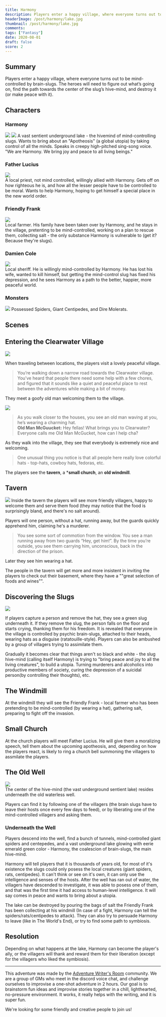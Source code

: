 ```yaml
---
title: Harmony
description: Players enter a happy village, where everyone turns out to be mind-controlled by brain-slugs. They will need to figure out what’s going on, deal with the increasingly hostile villagers, find the path towards the center of the slug’s hive-mind, and destroy it (or make peace with it).
headerImage: /post/harmony/lake.jpg
thumbnail: /post/harmony/lake.jpg
comments: 
tags: ["Fantasy"]
date: 2020-08-01
draft: false
score: 2
---
```


## Summary
Players enter a happy village, where everyone turns out to be mind-controlled by brain-slugs. The heroes will need to figure out what’s going on, find the path towards the center of the slug’s hive-mind, and destroy it (or make peace with it).

## Characters

<div className="columns"> 
<div className="col">

### Harmony
![](/post/harmony/lake.jpg)
![](/post/harmony/brain-slug-yeerk.png)
A vast sentient underground lake - the hivemind of mind-controlling slugs. Wants to bring about an "Apotheosis" (a global utopia) by taking control of all the minds. Speaks in creepy high-pitched sing-song voice. "We are Harmony. We bring joy and peace to all living beings."

### Father Lucius
<div className="token"><img  src="/post/harmony/priest.png"/></div> 
A local priest, not mind controlled, willingly allied with Harmony. Gets off on how righteous he is, and how all the lesser people have to be controlled to be moral. Wants to help Harmony, hoping to get himself a special place in the new world order.


</div>
<div className="col">

### Friendly Frank
<div className="token"><img  src="/post/harmony/friendly-frank.png"/></div> 
Local farmer. His family have been taken over by Harmony, and he stays in the village, pretenting to be mind-controlled, working on a plan to rescue them, collecting salt - the only substance Harmony is vulnerable to (get it? Because they're slugs).

### Damien Cole
<div className="token"><img  src="/post/harmony/sheriff.png"/></div> 
Local sheriff. He is willingly mind-controlled by Harmony. He has lost his wife, wanted to kill himself, but getting the mind-control slug has fixed his depression, and he sees Harmony as a path to the better, happier, more peaceful world.

### Monsters
![](/post/harmony/monsters.jpg)
Possessed Spiders, Giant Centipedes, and Dire Molerats.
</div>
</div>

## Scenes

## Entering the Clearwater Village

![](/post/harmony/village1.jpg)

When traveling between locations, the players visit a lovely peaceful village.

> You’re walking down a narrow road towards the Clearwater village. You’ve heard that people there need some help with a few chores, and figured that it sounds like a quiet and peaceful place to rest between the adventures while making a bit of money.


They meet a goofy old man welcoming them to the village.

<div className="token"><img  src="/post/harmony/old-man-mcgucket.png"/></div> 

> As you walk closer to the houses, you see an old man waving at you, he’s wearing a charming hat.  
> **Old Man McGuucket:** Hey fellas! What brings you to Clearwater? Everyone calls me Old Man McGucket, how can I help cha?

As they walk into the village, they see that everybody is extremely nice and welcoming.

> One unusual thing you notice is that all people here really love colorful hats - top-hats, cowboy hats, fedoras, etc. 

The players see the **tavern**, a ***small church**, an **old windmill**.

## Tavern
![](/post/harmony/tavern.jpg)
Inside the tavern the players will see more friendly villagers, happy to welcome them and serve them food (they may notice that the food is surprisingly bland, and there's no salt around).

Players will one person, without a hat, running away, but the guards quickly apprehend him, claiming he's a murderer.

> You see some sort of commotion from the window. You see a man running away from two guards “Hey, get him!”. By the time you’re outside, you see them carrying him, unconscious, back in the direction of the prison. 

Later they see him wearing a hat.

The people in the tavern will get more and more insistent in inviting the players to check out their basement, where they have a ""great selection of foods and wines"".

## Discovering the Slugs
<div className="token"><img  src="/post/harmony/posessed-villager.png"/></div> 

If players capture a person and remove the hat, they see a green slug underneath it. If they remove the slug, the person falls on the floor and starts crying, thanking them for his freedom. It is revealed that everyone in the village is controlled by psychic brain-slugs, attached to their heads, wearing hats as a disguise (ratatouille-style). Players can also be ambushed by a group of villagers trying to assimilate them.

Gradually it becomes clear that things aren't so black and white - the slug hive-mind (calling itself Harmony) is trying to "bring peace and joy to all the living creatures", to build a utopia. Turning murderers and alcoholics into productive members of society, curing the depression of a suicidal person(by controlling their thoughts), etc.

## The Windmill
At the windmill they will see the Friendly Frank - local farmer who has been pretending to be mind-controlled (by wearing a hat), gathering salt, preparing to fight off the invasion. 

## Small Church
At the church players will meet Father Lucius. He will give them a moralizing speech, tell them about the upcoming apotheosis, and, depending on how the players react, is likely to ring a church bell summoning the villagers to assmilate the players.

## The Old Well
<div className="token"><img  src="/post/harmony/well.jpg"/></div> 
The center of the hive-mind (the vast underground sentient lake) resides underneath the old waterless well. 

Players can find it by following one of the villagers (the brain slugs have to leave their hosts once every few days to feed), or by liberating one of the mind-controlled villagers and asking them.

### Underneath the Well
Players descend into the well, find a bunch of tunnels, mind-controlled giant spiders and centepedes, and a vast underground lake glowing with eerie emerald green color - Harmony, the coalescion of brain-slugs, the main hive-mind.

Harmony will tell players that it is thousands of years old, for most of it's existence the slugs could only posess the local creatures (giant spiders, rats, centipedes). It can't think or see on it's own, it can only use the intelligence and senses of the hosts. After the well has ran out of water, the villagers have descended to investigate, it was able to posess one of them, and that was the first time it had access to human-level intelligence. It will say comes in peace and wants to bring about a utopia.

The lake can be destroyed by pouring the bags of salt the Friendly Frank has been collecting at his windmill (In case of a fight, Harmony can tell the spiders/rats/centipedes to attack). They can also try to persuade Harmony to leave (like in The World's End), or try to find some path to symbiosis.



## Resolution
Depending on what happens at the lake, Harmony can become the player's ally, or the villagers will thank and reward them for their liberation (except for the villagers who liked the symbiosis).

---

This adventure was made by the [Adventure Writer's Room](https://rpgadventures.io/writers-room) community. We are a group of GMs who meet in the discord voice chat, and challenge ourselves to improvise a one-shot adventure in 2 hours. Our goal is to brainstorm fun ideas and improvise stories together in a chill, lighthearted, no-pressure environment. It works, it really helps with the writing, and it is super fun.

We're looking for some friendly and creative people to join us!